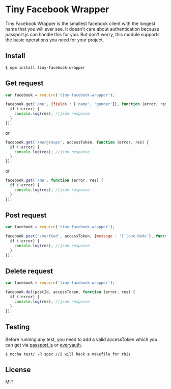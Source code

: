Tiny Facebook Wrapper
=====================
Tiny Facebook Wrapper is the smallest facebook client with the longest name that you will ever see. It doesn't care about authentication because passport.js can handle this for you. But don't worry, this module supports the basic operations you need for your project.

## Install
    $ npm install tiny-facebook-wrapper

## Get request

```js
var facebook = require('tiny-facebook-wrapper');

facebook.get('/me', {fields : ['name', 'gender']}, function (error, res) {
  if (!error) {
    console.log(res); //json response
  }
});
```

or

```js
facebook.get('/me/groups', accessToken, function (error, res) {
  if (!error) {
    console.log(res); //json response
  }
});
```

or

```js
facebook.get('/me', function (error, res) {
  if (!error) {
    console.log(res); //json response
  }
});
```

## Post request

```js
var facebook = require('tiny-facebook-wrapper');

facebook.post('/me/feed', accessToken, {message : 'I love Node'}, function (error, res) {
  if (!error) {
    console.log(res); //json response
  }
});
```

## Delete request

```js
var facebook = require('tiny-facebook-wrapper');

facebook.del(postId, accessToken, function (error, res) {
  if (!error) {
    console.log(res); //json response
  }
});
```

## Testing

Before running any test, you need to add a valid accessToken which you can get via [passport.js](https://github.com/jaredhanson/passport) or [everyauth](https://github.com/bnoguchi/everyauth).

    $ mocha test/ -R spec //I will hack a makefile for this

## License

MIT